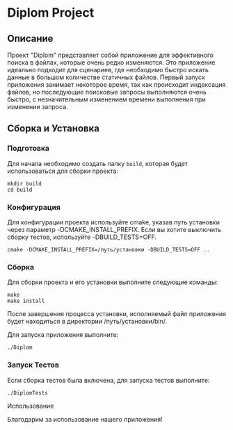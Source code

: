 # Diplom Project

## Описание

Проект "Diplom" представляет собой приложение для эффективного поиска в файлах, которые очень редко изменяются. Это приложение идеально подходит для сценариев, где необходимо быстро искать данные в большом количестве статичных файлов. Первый запуск приложения занимает некоторое время, так как происходит индексация файлов, но последующие поисковые запросы выполняются очень быстро, с незначительным изменением времени выполнения при изменении запроса.

## Сборка и Установка

### Подготовка

Для начала необходимо создать папку `build`, которая будет использоваться для сборки проекта:

```
mkdir build
cd build
```
### Конфигурация

Для конфигурации проекта используйте cmake, указав путь установки через параметр -DCMAKE_INSTALL_PREFIX. Если вы хотите выключить сборку тестов, используйте -DBUILD_TESTS=OFF.
```
cmake -DCMAKE_INSTALL_PREFIX=/путь/установки -DBUILD_TESTS=OFF ..
```
### Сборка

Для сборки проекта и его установки выполните следующие команды:

```
make
make install
```
После завершения процесса установки, исполняемый файл приложения будет находиться в директории /путь/установки/bin/.

Для запуска приложения выполните:

```
./Diplom
```
### Запуск Тестов

Если сборка тестов была включена, для запуска тестов выполните:
```
./DiplomTests
```
Использование

Благодарим за использование нашего приложения!


